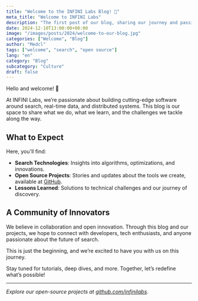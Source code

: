 ```yaml
---
title: "Welcome to the INFINI Labs Blog! 🚀"
meta_title: "Welcome to INFINI Labs"
description: "The first post of our blog, sharing our journey and passion for search and innovation."
date: 2024-12-10T13:00:00+08:00
image: "/images/posts/2024/welcome-to-our-blog.jpg"
categories: ["Welcome", "Blog"]
author: "Medcl"
tags: ["welcome", "search", "open source"]
lang: "en"
category: "Blog"
subcategory: "Culture"
draft: false
---
```


Hello and welcome! 🎉

At INFINI Labs, we’re passionate about building cutting-edge software around search, real-time data, and distributed systems. This blog is our space to share what we do, what we learn, and the challenges we tackle along the way.

## What to Expect

Here, you'll find:

- **Search Technologies**: Insights into algorithms, optimizations, and innovations.
- **Open Source Projects**: Stories and updates about the tools we create, available at [GitHub](https://github.com/infinilabs).
- **Lessons Learned**: Solutions to technical challenges and our journey of discovery.

## A Community of Innovators

We believe in collaboration and open innovation. Through this blog and our projects, we hope to connect with developers, tech enthusiasts, and anyone passionate about the future of search.

This is just the beginning, and we’re excited to have you with us on this journey.

Stay tuned for tutorials, deep dives, and more. Together, let’s redefine what’s possible!

---

_Explore our open-source projects at [github.com/infinilabs](https://github.com/infinilabs)._
